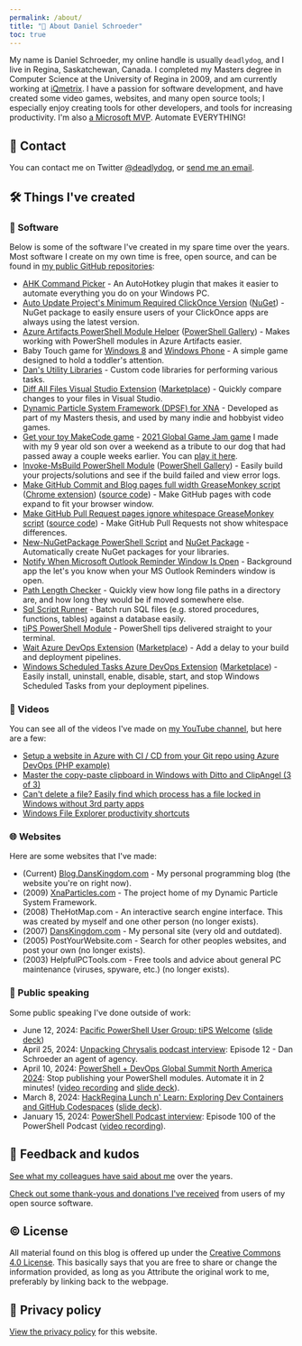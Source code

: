 ```yaml
---
permalink: /about/
title: "👋 About Daniel Schroeder"
toc: true
---
```


My name is Daniel Schroeder, my online handle is usually `deadlydog`, and I live in Regina, Saskatchewan, Canada.
I completed my Masters degree in Computer Science at the University of Regina in 2009, and am currently working at [iQmetrix](https://www.iqmetrix.com/).
I have a passion for software development, and have created some video games, websites, and many open source tools; I especially enjoy creating tools for other developers, and tools for increasing productivity.
I'm also [a Microsoft MVP](https://mvp.microsoft.com/en-US/MVP/profile/04657009-3dd0-4b39-abb5-6a0bb7f80949).
Automate EVERYTHING!

## 💬 Contact

You can contact me on Twitter [@deadlydog](https://twitter.com/deadlydog), or [send me an email](mailto:deadlydog@hotmail.com).

## 🛠 Things I've created

### 💾 Software

Below is some of the software I've created in my spare time over the years.
Most software I create on my own time is free, open source, and can be found in [my public GitHub repositories](https://github.com/deadlydog):

- [AHK Command Picker](https://github.com/deadlydog/AHKCommandPicker) - An AutoHotkey plugin that makes it easier to automate everything you do on your Windows PC.
- [Auto Update Project's Minimum Required ClickOnce Version](https://github.com/deadlydog/AutoUpdateProjectsMinimumRequiredClickOnceVersion) ([NuGet](https://www.nuget.org/packages/AutoUpdateProjectsMinimumRequiredClickOnceVersion)) - NuGet package to easily ensure users of your ClickOnce apps are always using the latest version.
- [Azure Artifacts PowerShell Module Helper](https://github.com/deadlydog/AzureArtifactsPowerShellModuleHelper) ([PowerShell Gallery](https://www.powershellgallery.com/packages/AzureArtifactsPowerShellModuleHelper)) - Makes working with PowerShell modules in Azure Artifacts easier.
- Baby Touch game for [Windows 8](http://www.google.com/url?sa=t&rct=j&q=&esrc=s&source=web&cd=3&ved=0CCwQFjAC&url=http%3A%2F%2Fapps.microsoft.com%2Fwindows%2Fen-us%2Fapp%2Fbaby-touch%2F7bfc0cab-bdf4-4aea-b1a1-c734488c4c76&ei=GShZVa3rKYzSoASMjYP4Ag&usg=AFQjCNEN54mP2heSv2VTe3NISrxZoakdfw&sig2=oct4RmvJ-ysK6-exwuUc_w&bvm=bv.93564037,d.cGU&cad=rja) and [Windows Phone](https://www.windowsphone.com/en-ca/store/app/baby-touch/c290b92c-ef4c-404b-b851-56800fbbbf09) - A simple game designed to hold a toddler's attention.
- [Dan's Utility Libraries](https://github.com/deadlydog/DansUtilityLibraries) - Custom code libraries for performing various tasks.
- [Diff All Files Visual Studio Extension](https://github.com/deadlydog/VS.DiffAllFiles) ([Marketplace](https://marketplace.visualstudio.com/items?itemName=deadlydog.DiffAllFilesforVS2022)) - Quickly compare changes to your files in Visual Studio.
- [Dynamic Particle System Framework (DPSF) for XNA](http://xnaparticles.com) - Developed as part of my Masters thesis, and used by many indie and hobbyist video games.
- [Get your toy MakeCode game](https://github.com/deadlydog/MakeCode.GetYourToy) - [2021 Global Game Jam game](https://globalgamejam.org/2021/games/get-your-toy-7) I made with my 9 year old son over a weekend as a tribute to our dog that had passed away a couple weeks earlier. You can [play it here](https://makecode.com/_5Yr2A9iUFF0A).
- [Invoke-MsBuild PowerShell Module](https://github.com/deadlydog/Invoke-MsBuild) ([PowerShell Gallery](https://www.powershellgallery.com/packages/Invoke-MsBuild/2.6.4)) - Easily build your projects/solutions and see if the build failed and view error logs.
- [Make GitHub Commit and Blog pages full width GreaseMonkey script](https://greasyfork.org/scripts/1711-make-github-pull-request-commit-and-blob-pages-full-width) ([Chrome extension](https://chrome.google.com/webstore/detail/make-github-pages-full-wi/dfpgjcidmobcpaoolhgchdcmdgenbaoa)) ([source code](https://github.com/deadlydog/GreasemonkeyScripts)) - Make GitHub pages with code expand to fit your browser window.
- [Make GitHub Pull Request pages ignore whitespace GreaseMonkey script](https://greasyfork.org/scripts/1712-reload-github-pull-request-diff-page-to-ignore-whitespace) ([source code](https://github.com/deadlydog/GreasemonkeyScripts)) - Make GitHub Pull Requests not show whitespace differences.
- [New-NuGetPackage PowerShell Script](https://github.com/deadlydog/New-NuGetPackage) and [NuGet Package](https://www.nuget.org/packages/CreateNewNuGetPackageFromProjectAfterEachBuild/) - Automatically create NuGet packages for your libraries.
- [Notify When Microsoft Outlook Reminder Window Is Open](https://github.com/deadlydog/NotifyWhenMicrosoftOutlookReminderWindowIsOpen) - Background app the let's you know when your MS Outlook Reminders window is open.
- [Path Length Checker](https://github.com/deadlydog/PathLengthChecker) - Quickly view how long file paths in a directory are, and how long they would be if moved somewhere else.
- [Sql Script Runner](https://github.com/deadlydog/SqlScriptRunner) - Batch run SQL files (e.g. stored procedures, functions, tables) against a database easily.
- [tiPS PowerShell Module](https://github.com/deadlydog/PowerShell.tiPS) - PowerShell tips delivered straight to your terminal.
- [Wait Azure DevOps Extension](https://github.com/deadlydog/AzureDevOps.Wait) ([Marketplace](https://marketplace.visualstudio.com/items?itemName=deadlydog.WaitBuildAndReleaseTask)) - Add a delay to your build and deployment pipelines.
- [Windows Scheduled Tasks Azure DevOps Extension](https://github.com/deadlydog/AzureDevOps.WindowsScheduledTasks) ([Marketplace](https://marketplace.visualstudio.com/items?itemName=deadlydog.WindowsScheduledTasksBuildAndReleaseTasks)) - Easily install, uninstall, enable, disable, start, and stop Windows Scheduled Tasks from your deployment pipelines.

### 🎦 Videos

You can see all of the videos I've made on [my YouTube channel](https://www.youtube.com/user/deadlydog/featured), but here are a few:

- [Setup a website in Azure with CI / CD from your Git repo using Azure DevOps (PHP example)](https://www.youtube.com/watch?v=On_5K7Vy-m8)
- [Master the copy-paste clipboard in Windows with Ditto and ClipAngel (3 of 3)](https://www.youtube.com/watch?v=bBvKvJfWw2c&)
- [Can't delete a file? Easily find which process has a file locked in Windows without 3rd party apps](https://www.youtube.com/watch?v=g4TGzaBER1U)
- [Windows File Explorer productivity shortcuts](https://youtu.be/-ixXAB2Gc0M)

### 🌐 Websites

Here are some websites that I've made:

- (Current) [Blog.DansKingdom.com](/) - My personal programming blog (the website you're on right now).
- (2009) [XnaParticles.com](http://www.xnaparticles.com/) - The project home of my Dynamic Particle System Framework.
- (2008) TheHotMap.com - An interactive search engine interface. This was created by myself and one other person (no longer exists).
- (2007) [DansKingdom.com](http://danskingdom.com/) - My personal site (very old and outdated).
- (2005) PostYourWebsite.com - Search for other peoples websites, and post your own (no longer exists).
- (2003) HelpfulPCTools.com - Free tools and advice about general PC maintenance (viruses, spyware, etc.) (no longer exists).

### 📣 Public speaking

Some public speaking I've done outside of work:

- June 12, 2024: [Pacific PowerShell User Group: tiPS Welcome](https://www.meetup.com/pacific-powershell-user-group/events/301530283/) ([slide deck](https://github.com/deadlydog/Presentation.tiPSWelcome))
- April 25, 2024: [Unpacking Chrysalis podcast interview](https://open.spotify.com/episode/0IWeUNPTXQ4CoLFwDI2Z4a?si=8383b1d5e8ed41d1): Episode 12 - Dan Schroeder an agent of agency.
- April 10, 2024: [PowerShell + DevOps Global Summit North America 2024](https://www.powershellsummit.org): Stop publishing your PowerShell modules. Automate it in 2 minutes! ([video recording](https://www.youtube.com/watch?v=oM_2sOE9Y6g) and [slide deck](https://github.com/deadlydog/Presentation.StopManuallyPublishingYourPowerShellModules)).
- March 8, 2024: [HackRegina Lunch n' Learn: Exploring Dev Containers and GitHub Codespaces](https://www.eventbrite.ca/e/lunch-n-learn-exploring-dev-containers-and-github-codespaces-tickets-785976245107?src=hackregina) ([slide deck](https://github.com/deadlydog/Presentation.DevContainersAndGitHubCodespaces)).
- January 15, 2024: [PowerShell Podcast interview](/I-was-the-guest-for-the-100th-episode-of-The-PowerShell-Podcast/): Episode 100 of the PowerShell Podcast ([video recording](https://youtu.be/sBpm_R1MQ38?si=sEduyCx8ONY3NfNC)).

## 🙏 Feedback and kudos

[See what my colleagues have said about me](/feedback) over the years.

[Check out some thank-yous and donations I've received](/kudos) from users of my open source software.

## © License

All material found on this blog is offered up under the [Creative Commons 4.0 License](http://creativecommons.org/licenses/by/4.0/). This basically says that you are free to share or change the information provided, as long as you Attribute the original work to me, preferably by linking back to the webpage.

## 🔏 Privacy policy

[View the privacy policy](/privacy) for this website.
